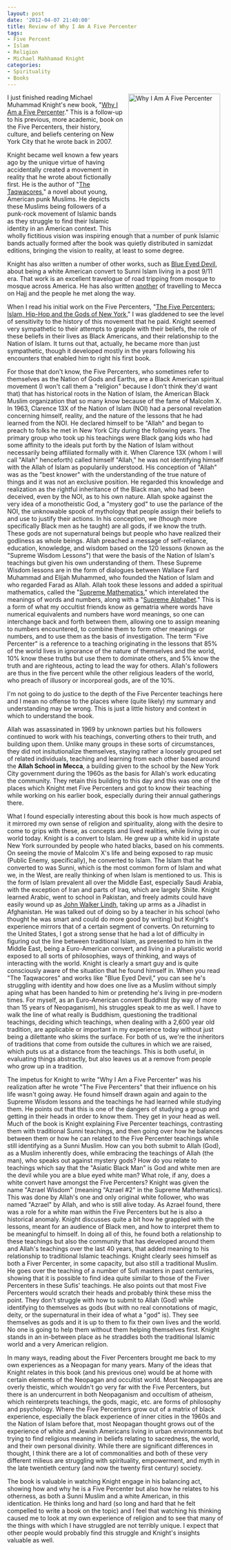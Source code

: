 ```yaml
--- 
layout: post
date: '2012-04-07 21:40:00'
title: Review of Why I Am A Five Percenter
tags: 
- Five Percent
- Islam
- Religion
- Michael Mahhamad Knight
categories:
- Spirituality
- Books
---
```

<a href="http://www.flickr.com/photos/albill/6909610348/" title="Why I Am A Five Percenter by albill, on Flickr"><img src="https://farm6.staticflickr.com/5032/6909610348_31e8ce6fbb_n.jpg" align="right" hspace="10" width="213" height="320" alt="Why I Am A Five Percenter"></a> I just finished reading Michael Muhammad Knight's new book, "[Why I Am a Five Percenter](http://www.amazon.com/Why-I-Am-Five-Percenter/dp/158542868X/)." This is a follow-up to his previous, more academic, book on the Five Percenters, their history, culture, and beliefs centering on New York City that he wrote back in 2007.

Knight became well known a few years ago by the unique virtue of having accidentally created a movement in reality that he wrote about fictionally first. He is the author of "[The Taqwacores](http://www.amazon.com/The-Taqwacores-Michael-Muhammad-Knight/dp/1593762291/)," a novel about young, American punk Muslims. He depicts these Muslims being followers of a punk-rock movement of Islamic bands as they struggle to find their Islamic identity in an American context. This wholly fictitious vision was inspiring enough that a number of punk Islamic bands actually formed after the book was quietly distributed in samizdat editions, bringing the vision to reality, at least to some degree. 

Knight has also written a number of other works, such as [Blue Eyed Devil](http://www.amazon.com/Blue-Eyed-Devil-Odyssey-Through-Islamic/dp/1593762402/), about being a white American convert to Sunni Islam living in a post 9/11 era. That work is an excellent travelogue of road tripping from mosque to mosque across America. He has also written [another](http://www.amazon.com/Journey-Islam-Michael-Muhammad-Knight/dp/1593762461/) of travelling to Mecca on Hajj and the people he met along the way.

When I read his initial work on the Five Percenters, "[The Five Percenters: Islam, Hip-Hop and the Gods of New York](http://www.amazon.com/The-Five-Percenters-Islam-Hip-Hop/dp/1851686150/)," I was gladdened to see the level of sensitivity to the history of this movement that he paid. Knight seemed very sympathetic to their attempts to grapple with their beliefs, the role of these beliefs in their lives as Black Americans, and their relationship to the Nation of Islam. It turns out that, actually, he became more than just sympathetic, though it developed mostly in the years following his encounters that enabled him to right his first book.

For those that don't know, the Five Percenters, who sometimes refer to themselves as the Nation of Gods and Earths, are a Black American spiritual movement (I won't call them a "religion" because I don't think they'd want that) that has historical roots in the Nation of Islam, the American Black Muslim organization that so many know because of the fame of Malcolm X. In 1963, Clarence 13X of the Nation of Islam (NOI) had a personal revelation concerning himself, reality, and the nature of the lessons that he had learned from the NOI. He declared himself to be "Allah" and began to preach to folks he met in New York City during the following years. The primary group who took up his teachings were Black gang kids who had some affinity to the ideals put forth by the Nation of Islam without necessarily being affiliated formally with it. When Clarence 13X (whom I will call "Allah" henceforth) called himself "Allah," he was not identifying himself with the Allah of Islam as popularily understood. His conception of "Allah" was as the "best knower" with the understanding of the true nature of things and it was not an exclusive position. He regarded this knowledge and realization as the rightful inheritance of the Black man, who had been deceived, even by the NOI, as to his own nature. Allah spoke against the very idea of a monotheistic God, a "mystery god" to use the parlance of the NOI, the unknowable spook of mythology that people assign their beliefs to and use to justify their actions. In his conception, we (though more specifically Black men as he taught) are all gods, if we know the truth. These gods are not supernatural beings but people who have realized their godliness as whole beings. Allah preached a message of self-reliance, education, knowledge, and wisdom based on the 120 lessons (known as the "Supreme Wisdom Lessons") that were the basis of the Nation of Islam's teachings but given his own understanding of them. These Supreme Wisdom lessons are in the form of dialogues between Wallace Fard Muhammad and Elijah Muhammed, who founded the Nation of Islam and who regarded Farad as Allah. Allah took these lessons and added a spiritual mathematics, called the "[Supreme Mathematics](http://www.blackapologetics.com/mathdetail.html)," which interelated the meanings of words and numbers, along with a "[Supreme Alphabet](http://www.blackapologetics.com/supremealpha.html)." This is a form of what my occultist friends know as gematria where words have numerical equivalents and numbers have word meanings, so one can interchange back and forth between them, allowing one to assign meaning to numbers encountered, to combine them to form other meanings or numbers, and to use them as the basis of investigation. The term "Five Percenter" is a reference to a teaching originating in the lessons that 85% of the world lives in ignorance of the nature of themselves and the world, 10% know these truths but use them to dominate others, and 5% know the truth and are righteous, acting to lead the way for others. Allah's followers are thus in the five percent while the other religious leaders of the world, who preach of illusory or incorporeal gods, are of the 10%.

I'm not going to do justice to the depth of the Five Percenter teachings here and I mean no offense to the places where (quite likely) my summary and understanding may be wrong. This is just a little history and context in which to understand the book. 

Allah was assassinated in 1969 by unknown parties but his followers continued to work with his teachings, converting others to their truth, and building upon them. Unlike many groups in these sorts of circumstances, they did not insitutionalize themselves, staying rather a loosely grouped set of related individuals, teaching and learning from each other based around the **Allah School in Mecca**, a building given to the school by the New York City government during the 1960s as the basis for Allah's work educating the community. They retain this building to this day and this was one of the places which Knight met Five Percenters and got to know their teaching while working on his earlier book, especially during their annual gatherings there.

What I found especially interesting about this book is how much aspects of it mirrored my own sense of religion and spirituality, along with the desire to come to grips with these, as concepts and lived realities, while living in our world today. Knight is a convert to Islam. He grew up a white kid in upstate New York surrounded by people who hated blacks, based on his comments. On seeing the movie of Malcolm X's life and being exposed to rap music (Public Enemy, specifically), he converted to Islam. The Islam that he converted to was Sunni, which is the most common form of Islam and what we, in the West, are really thinking of when Islam is mentioned to us. This is the form of Islam prevalent all over the Middle East, especially Saudi Arabia, with the exception of Iran and parts of Iraq, which are largely Shiite. Knight learned Arabic, went to school in Pakistan, and freely admits could have easily wound up as [John Walker Lindh](http://en.wikipedia.org/wiki/John_Walker_Lindh), taking up arms as a Jihadist in Afghanistan. He was talked out of doing so by a teacher in his school (who thought he was smart and could do more good by writing) but Knight's experience mirrors that of a certain segment of converts. On returning to the United States, I got a strong sense that he had a lot of difficulty in figuring out the line between traditional Islam, as presented to him in the Middle East, being a Euro-American convert, and living in a pluralistic world exposed to all sorts of philosophies, ways of thinking, and ways of interacting with the world. Knight is clearly a smart guy and is quite consciously aware of the situation that he found himself in. When you read "The Taqwacores" and works like "Blue Eyed Devil," you can see he's struggling with identity and how does one live as a Muslim without simply aping what has been handed to him or pretending he's living in pre-modern times. For myself, as an Euro-American convert Buddhist (by way of more than 15 years of Neopaganism), his struggles speak to me as well. I have to walk the line of what really is Buddhism, questioning the traditional teachings, deciding which teachings, when dealing with a 2,600 year old tradition, are applicable or important in my experience today without just being a dilettante who skims the surface. For both of us, we're the inheritors of traditions that come from outside the cultures in which we are raised, which puts us at a distance from the teachings. This is both useful, in evaluating things abstractly, but also leaves us at a remove from people who grow up in a tradition.

The impetus for Knight to write "Why I Am a Five Percenter" was his realization after he wrote "The Five Percenters" that their influence on his life wasn't going away. He found himself drawn again and again to the Supreme Wisdom lessons and the teachings he had learned while studying them. He points out that this is one of the dangers of studying a group and getting in their heads in order to know them. They get in your head as well. Much of the book is Knight explaining Five Percenter teachings, contrasting them with traditional Sunni teachings, and then going over how he balances between them or how he can related to the Five Percenter teachings while still identifying as a Sunni Muslim. How can you both submit to Allah (God), as a Muslim inherently does, while embracing the teachings of Allah (the man), who speaks out against mystery gods? How do you relate to teachings which say that the "Asiatic Black Man" is God and white men are the devil while you are a blue eyed white man? What role, if any, does a white convert have amongst the Five Percenters? Knight was given the name "Azrael Wisdom" (meaning "Azrael #2" in the Supreme Mathematics). This was done by Allah's one and only original white follower, who was named "Azrael" by Allah, and who is still alive today. As Azrael found, there was a role for a white man within the Five Percenters but he is also a historical anomaly. Knight discusses quite a bit how he grappled with the lessons, meant for an audience of Black men, and how to interpret them to be meaningful to himself. In doing all of this, he found both a relationship to these teachings but also the community that has developed around them and Allah's teachings over the last 40 years, that added meaning to his relationship to traditional Islamic teachings. Knight clearly sees himself as both a Fiver Percenter, in some capacity, but also still a traditional Muslim. He goes over the teaching of a number of Sufi masters in past centuries, showing that it is possible to find idea quite similar to those of the Fiver Percenters in these Sufis' teachings. He also points out that most Five Percenters would scratch their heads and probably think these miss the point. They don't struggle with how to submit to Allah (God) while identifying to themselves as gods (but with no real connotations of magic, deity, or the supernatural in their idea of what a "god" is). They see themselves as gods and it is up to them to fix their own lives and the world. No one is going to help them without them helping themselves first. Knight stands in an in-between place as he straddles both the traditional Islamic world and a very American religion. 

In many ways, reading about the Fiver Percenters brought me back to my own experiences as a Neopagan for many years. Many of the ideas that Knight relates in this book (and his previous one) would be at home with certain elements of the Neopagan and occultist world. Most Neopagans are overly theistic, which wouldn't go very far with the Five Percenters, but there is an undercurrent in both Neopaganism and occultism of atheism, which reinterprets teachings, the gods, magic, etc. are forms of philosophy and psychology. Where the Five Percenters grow out of a matrix of black experience, especially the black experience of inner cities in the 1960s and the Nation of Islam before that, most Neopagan thought grows out of the experience of white and Jewish Americans living in urban environments but trying to find religious meaning in beliefs relating to sacredness, the world, and their own personal divinity. While there are significant differences in thought, I think there are a lot of commonalities and both of these very different milieus are struggling with spirituality, empowerment, and myth in the late twentieth century (and now the twenty first century) society. 

The book is valuable in watching Knight engage in his balancing act, showing how and why he is a Five Percenter but also how he relates to his otherness, as both a Sunni Muslim and a white American, in this identication. He thinks long and hard (so long and hard that he felt compelled to write a book on the topic) and I feel that watching his thinking caused me to look at my own experience of religion and to see that many of the things with which I have struggled are not terribly unique. I expect that other people would probably find this struggle and Knight's insights valuable as well.